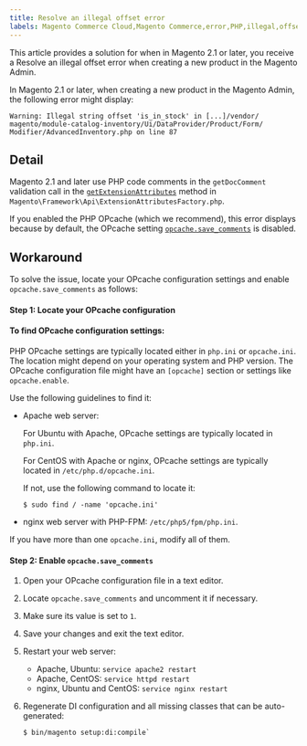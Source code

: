 ```yaml
---
title: Resolve an illegal offset error
labels: Magento Commerce Cloud,Magento Commerce,error,PHP,illegal,offset,OPcache,how to,Apache
---
```


This article provides a solution for when in Magento 2.1 or later, you receive a Resolve an illegal offset error when creating a new product in the Magento Admin.

In Magento 2.1 or later, when creating a new product in the Magento Admin, the following error might display:

<pre><code class="language-text">Warning: Illegal string offset 'is_in_stock' in [...]/vendor/
magento/module-catalog-inventory/Ui/DataProvider/Product/Form/
Modifier/AdvancedInventory.php on line 87</code></pre>

<h2 id="detail">Detail</h2>

Magento 2.1 and later use PHP code comments in the `` getDocComment `` validation call in the [`` getExtensionAttributes ``](https://github.com/magento/magento2/blob/2.3/lib/internal/Magento/Framework/Api/ExtensionAttributesFactory.php#L64-L73) method in `` Magento\Framework\Api\ExtensionAttributesFactory.php ``.

If you enabled the PHP OPcache (which we recommend), this error displays because by default, the OPcache setting [`` opcache.save_comments ``](http://php.net/manual/en/opcache.configuration.php#ini.opcache.save_comments) is disabled.

<h2 id="workaround">Workaround</h2>

To solve the issue, locate your OPcache configuration settings and enable `` opcache.save_comments `` as follows:

<h4 id="step-1-locate-your-opcache-configuration">Step 1: Locate your OPcache configuration</h4>

#### To find OPcache configuration settings:

PHP OPcache settings are typically located either in `` php.ini `` or `` opcache.ini ``. The location might depend on your operating system and PHP version. The OPcache configuration file might have an `` [opcache] `` section or settings like `` opcache.enable ``.

Use the following guidelines to find it:

* Apache web server:
    
    
    
    For Ubuntu with Apache, OPcache settings are typically located in `` php.ini ``.
    
    
    
    For CentOS with Apache or nginx, OPcache settings are typically located in `` /etc/php.d/opcache.ini ``.
    
    
    
    If not, use the following command to locate it:
    
    
    
    <pre><code class="language-bash">$ sudo find / -name 'opcache.ini'</code></pre>
    
    
* nginx web server with PHP-FPM: `` /etc/php5/fpm/php.ini ``.
    
    

If you have more than one `` opcache.ini ``, modify all of them.

 

<h4 id="step-2-enable-opcache-save_comments">Step 2: Enable <code>opcache.save_comments</code>
</h4>

1. Open your OPcache configuration file in a text editor.
1. Locate `` opcache.save_comments `` and uncomment it if necessary.
1. Make sure its value is set to `` 1 ``.
1. Save your changes and exit the text editor.
1. Restart your web server:
    
    
    
    * Apache, Ubuntu: `` service apache2 restart ``
    * Apache, CentOS: `` service httpd restart ``
    * nginx, Ubuntu and CentOS: `` service nginx restart ``
    
    
    
1. Regenerate DI configuration and all missing classes that can be auto-generated:
    
    
    
    <pre><code class="language-bash">$ bin/magento setup:di:compile`</code></pre>
    
    